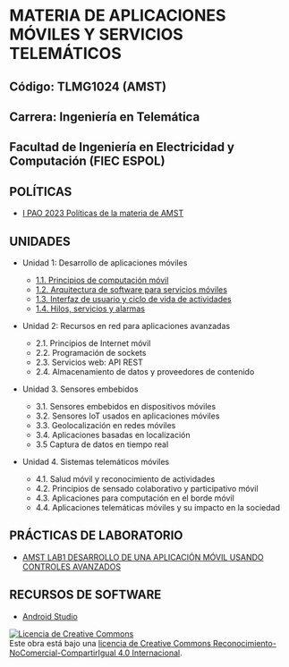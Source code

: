 # MATERIA DE APLICACIONES MÓVILES Y SERVICIOS TELEMÁTICOS
## Código: TLMG1024 (AMST)
## Carrera: Ingeniería en Telemática
## Facultad de Ingeniería en Electricidad y Computación (FIEC ESPOL)


## POLÍTICAS
* [I PAO 2023 Políticas de la materia de AMST](https://aulavirtual.espol.edu.ec/courses/19786/files/3518494/download?wrap=1)

## UNIDADES

* Unidad 1: Desarrollo de aplicaciones móviles
    * [1.1. Principios de computación móvil](unidades/unidad1/unidad1_1.md)
    * [1.2. Arquitectura de software para servicios móviles](unidades/unidad1/unidad1_2.md)
    * [1.3. Interfaz de usuario y ciclo de vida de actividades](unidades/unidad1/unidad1_3.md)
    * [1.4. Hilos, servicios y alarmas](unidades/unidad1/unidad1_4.md)

* Unidad 2: Recursos en red para aplicaciones avanzadas
    * 2.1. Principios de Internet móvil
    * 2.2. Programación de sockets
    * 2.3. Servicios web: API REST
    * 2.4. Almacenamiento de datos y proveedores de contenido

* Unidad 3. Sensores embebidos
    * 3.1. Sensores embebidos en dispositivos móviles
    * 3.2. Sensores IoT usados en aplicaciones móviles
    * 3.3. Geolocalización en redes móviles
    * 3.4. Aplicaciones basadas en localización
    * 3.5 Captura de datos en tiempo real

* Unidad 4. Sistemas telemáticos móviles
    * 4.1. Salud móvil y reconocimiento de actividades
    * 4.2. Principios de sensado colaborativo y participativo móvil
    * 4.3. Aplicaciones para computación en el borde móvil
    * 4.4. Aplicaciones telemáticas móviles y su impacto en la sociedad

## PRÁCTICAS DE LABORATORIO
* [AMST LAB1 DESARROLLO DE UNA APLICACIÓN MÓVIL USANDO CONTROLES AVANZADOS](laboratorios/laboratorio1/laboratorio1.md)

## RECURSOS DE SOFTWARE
- [Android Studio](https://developer.android.com/studio)

<a rel="license" href="http://creativecommons.org/licenses/by-nc-sa/4.0/"><img alt="Licencia de Creative Commons" style="border-width:0" src="https://i.creativecommons.org/l/by-nc-sa/4.0/88x31.png" /></a><br />Este obra está bajo una <a rel="license" href="http://creativecommons.org/licenses/by-nc-sa/4.0/">licencia de Creative Commons Reconocimiento-NoComercial-CompartirIgual 4.0 Internacional</a>.

<!-- Google tag (gtag.js) -->
<script async src="https://www.googletagmanager.com/gtag/js?id=G-711FMTCF19"></script>
<script>
  window.dataLayer = window.dataLayer || [];
  function gtag(){dataLayer.push(arguments);}
  gtag('js', new Date());

  gtag('config', 'G-711FMTCF19');
</script>